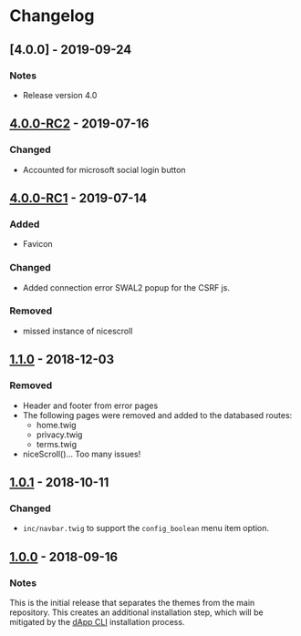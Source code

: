 # Changelog

## [4.0.0] - 2019-09-24
### Notes
- Release version 4.0

## [4.0.0-RC2] - 2019-07-16
### Changed
- Accounted for microsoft social login button

## [4.0.0-RC1] - 2019-07-14
### Added
- Favicon

### Changed
- Added connection error SWAL2 popup for the CSRF js.

### Removed
- missed instance of nicescroll

## [1.1.0] - 2018-12-03
### Removed
- Header and footer from error pages
- The following pages were removed and added to the databased routes:
	- home.twig
	- privacy.twig
	- terms.twig
- niceScroll()... Too many issues!

## [1.0.1] - 2018-10-11
### Changed
- `inc/navbar.twig` to support the `config_boolean` menu item option.

## [1.0.0] - 2018-09-16
### Notes
This is the initial release that separates the themes from the main repository.  This creates an additional installation step, which will be mitigated by the [dApp CLI](https://github.com/dappur/dapp) installation process.

[Unreleased]: https://github.com/dappur/theme-dappur/compare/v4.0.0-RC2...HEAD
[4.0.0-RC2]: https://github.com/dappur/theme-dappur/compare/v4.0.0-RC1...v4.0.0-RC2
[4.0.0-RC1]: https://github.com/dappur/theme-dappur/compare/v1.1.0...v4.0.0-RC1
[1.1.0]: https://github.com/dappur/theme-dappur/compare/v1.0.1...v1.1.0
[1.0.1]: https://github.com/dappur/theme-dappur/compare/v1.0.0...v1.0.1
[1.0.0]: https://github.com/dappur/theme-dappur/tree/v1.0.0
